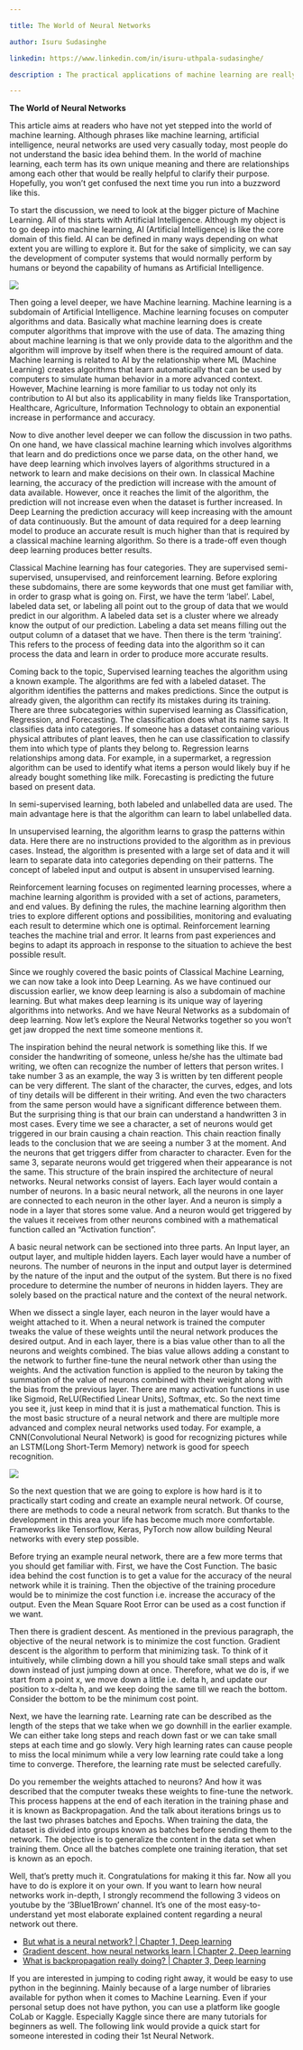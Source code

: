 ```yaml
---

title: The World of Neural Networks

author: Isuru Sudasinghe

linkedin: https://www.linkedin.com/in/isuru-uthpala-sudasinghe/

description : The practical applications of machine learning are really simpler than you think. They do sound very techy, however coding your first machine learning algorithm or the neural network only requires a few baby steps. This article would help those who like to explore the depths of machine learning, start doing it with more confidence than blindly start coding. And take those  baby steps faster than others. 

---
```


**The World of Neural Networks**

This article aims at readers who have not yet stepped into the world of machine learning. Although phrases like machine learning, artificial intelligence, neural networks are used very casually today, most people do not understand the basic idea behind them. In the world of machine learning, each term has its own unique meaning and there are relationships among each other that would be really helpful to clarify their purpose. Hopefully, you won’t get confused the next time you run into a buzzword like this.

To start the discussion, we need to look at the bigger picture of Machine Learning. All of this starts with Artificial Intelligence. Although my object is to go deep into machine learning, AI (Artificial Intelligence) is like the core domain of this field. AI can be defined in many ways depending on what extent you are willing to explore it. But for the sake of simplicity, we can say the development of computer systems that would normally perform by humans or beyond the capability of humans as Artificial Intelligence.

<img src="/img/is_1_2021_08_23.png"/>

Then going a level deeper, we have Machine learning. Machine learning is a subdomain of Artificial Intelligence. Machine learning focuses on computer algorithms and data. Basically what machine learning does is create computer algorithms that improve with the use of data. The amazing thing about machine learning is that we only provide data to the algorithm and the algorithm will improve by itself when there is the required amount of data. Machine learning is related to AI by the relationship where ML (Machine Learning) creates algorithms that learn automatically that can be used by computers to simulate human behavior in a more advanced context. However, Machine learning is more familiar to us today not only its contribution to AI but also its applicability in many fields like Transportation, Healthcare, Agriculture, Information Technology to obtain an exponential increase in performance and accuracy. 

Now to dive another level deeper we can follow the discussion in two paths. On one hand, we have classical machine learning which involves algorithms that learn and do predictions once we parse data, on the other hand, we have deep learning which involves layers of algorithms structured in a network to learn and make decisions on their own. In classical Machine learning, the accuracy of the prediction will increase with the amount of data available. However, once it reaches the limit of the algorithm, the prediction will not increase even when the dataset is further increased. In Deep Learning the prediction accuracy will keep increasing with the amount of data continuously. But the amount of data required for a deep learning model to produce an accurate result is much higher than that is required by a classical machine learning algorithm. So there is a trade-off even though deep learning produces better results. 

Classical Machine learning has four categories. They are supervised semi-supervised, unsupervised, and reinforcement learning. Before exploring these subdomains, there are some keywords that one must get familiar with, in order to grasp what is going on. First, we have the term ‘label’. Label, labeled data set, or labeling all point out to the group of data that we would predict in our algorithm. A labeled data set is a cluster where we already know the output of our prediction. Labeling a data set means filling out the output column of a dataset that we have. Then there is the term ‘training’. This refers to the process of feeding data into the algorithm so it can process the data and learn in order to produce more accurate results.

Coming back to the topic, Supervised learning teaches the algorithm using a known example. The algorithms are fed with a labeled dataset. The algorithm identifies the patterns and makes predictions. Since the output is already given, the algorithm can rectify its mistakes during its training. There are three subcategories within supervised learning as Classification, Regression, and Forecasting. The classification does what its name says. It classifies data into categories. If someone has a dataset containing various physical attributes of plant leaves, then he can use classification to classify them into which type of plants they belong to. Regression learns relationships among data. For example, in a supermarket, a regression algorithm can be used to identify what items a person would likely buy if he already bought something like milk. Forecasting is predicting the future based on present data. 

In semi-supervised learning, both labeled and unlabelled data are used. The main advantage here is that the algorithm can learn to label unlabelled data. 

In unsupervised learning, the algorithm learns to grasp the patterns within data. Here there are no instructions provided to the algorithm as in previous cases. Instead, the algorithm is presented with a large set of data and it will learn to separate data into categories depending on their patterns. The concept of labeled input and output is absent in unsupervised learning. 

Reinforcement learning focuses on regimented learning processes, where a machine learning algorithm is provided with a set of actions, parameters, and end values. By defining the rules, the machine learning algorithm then tries to explore different options and possibilities, monitoring and evaluating each result to determine which one is optimal. Reinforcement learning teaches the machine trial and error. It learns from past experiences and begins to adapt its approach in response to the situation to achieve the best possible result.

Since we roughly covered the basic points of Classical Machine Learning, we can now take a look into Deep Learning. As we have continued our discussion earlier, we know deep learning is also a subdomain of machine learning. But what makes deep learning is its unique way of layering algorithms into networks. And we have Neural Networks as a subdomain of deep learning. Now let’s explore the Neural Networks together so you won’t get jaw dropped the next time someone mentions it. 

The inspiration behind the neural network is something like this. If we consider the handwriting of someone, unless he/she has the ultimate bad writing, we often can recognize the number of letters that person writes. I take number 3 as an example, the way 3  is written by ten different people can be very different. The slant of the character, the curves, edges, and lots of tiny details will be different in their writing. And even the two characters from the same person would have a significant difference between them. But the surprising thing is that our brain can understand a handwritten 3  in most cases. Every time we see a character, a set of neurons would get triggered in our brain causing a chain reaction. This chain reaction finally leads to the conclusion that we are seeing a number 3 at the moment. And the neurons that get triggers differ from character to character. Even for the same 3, separate neurons would get triggered when their appearance is not the same. This structure of the brain inspired the architecture of neural networks. Neural networks consist of layers. Each layer would contain a number of neurons.  In a basic neural network, all the neurons in one layer are connected to each neuron in the other layer. And a neuron is simply a node in a layer that stores some value. And a neuron would get triggered by the values it receives from other neurons combined with a mathematical function called an “Activation function”. 

A basic neural network can be sectioned into three parts. An Input layer, an output layer, and multiple hidden layers. Each layer would have a number of neurons. The number of neurons in the input and output layer is determined by the nature of the input and the output of the system. But there is no fixed procedure to determine the number of neurons in hidden layers. They are solely based on the practical nature and the context of the neural network. 

When we dissect a single layer, each neuron in the layer would have a weight attached to it.  When a neural network is trained the computer tweaks the value of these weights until the neural network produces the desired output. And in each layer, there is a bias value other than to all the neurons and weights combined.  The bias value allows adding a constant to the network to further fine-tune the neural network other than using the weights. And the activation function is applied to the neuron by taking the summation of the value of neurons combined with their weight along with the bias from the previous layer. There are many activation functions in use like Sigmoid, ReLU(Rectified Linear Units), Softmax, etc. So the next time you see it, just keep in mind that it is just a mathematical function.  This is the most basic structure of a neural network and there are multiple more advanced and complex neural networks used today. For example, a CNN(Convolutional Neural Network) is good for recognizing pictures while an LSTM(Long Short-Term Memory) network is good for speech recognition.

<img src="/img/is_2_2021_08_23.png"/>

So the next question that we are going to explore is how hard is it to practically start coding and create an example neural network. Of course, there are methods to code a neural network from scratch. But thanks to the development in this area your life has become much more comfortable. Frameworks like Tensorflow, Keras, PyTorch now allow building Neural networks with every step possible. 

Before trying an example neural network, there are a few more terms that you should get familiar with. First, we have the Cost Function.  The basic idea behind the cost function is to get a value for the accuracy of the neural network while it is training. Then the objective of the training procedure would be to minimize the cost function i.e. increase the accuracy of the output. Even the Mean Square Root Error can be used as a cost function if we want.

Then there is gradient descent. As mentioned in the previous paragraph, the objective of the neural network is to minimize the cost function. Gradient descent is the algorithm to perform that minimizing task. To think of it intuitively, while climbing down a hill you should take small steps and walk down instead of just jumping down at once. Therefore, what we do is, if we start from a point x, we move down a little i.e. delta h, and update our position to x-delta h, and we keep doing the same till we reach the bottom. Consider the bottom to be the minimum cost point.

Next, we have the learning rate. Learning rate can be described as the length of the steps that we take when we go downhill in the earlier example. We can either take long steps and reach down fast or we can take small steps at each time and go slowly. Very high learning rates can cause people to miss the local minimum while a very low learning rate could take a long time to converge. Therefore, the learning rate must be selected carefully. 

Do you remember the weights attached to neurons? And how it was described that the computer tweaks these weights to fine-tune the network. This process happens at the end of each iteration in the training phase and it is known as Backpropagation. And the talk about iterations brings us to the last two phrases batches and Epochs. When training the data, the dataset is divided into groups known as batches before sending them to the network. The objective is to generalize the content in the data set when training them. Once all the batches complete one training iteration, that set is known as an epoch. 

Well, that’s pretty much it. Congratulations for making it this far. Now all you have to do is explore it on your own. If you want to learn how neural networks work in-depth, I strongly recommend the following 3 videos on youtube by the ‘3Blue1Brown’ channel. It’s one of the most easy-to-understand yet most elaborate explained content regarding a neural network out there. 

- [But what is a neural network? | Chapter 1, Deep learning](https://www.youtube.com/watch?v=aircAruvnKk&t=467s)
- [Gradient descent, how neural networks learn | Chapter 2, Deep learning](https://www.youtube.com/watch?v=IHZwWFHWa-w)
- [What is backpropagation really doing? | Chapter 3, Deep learning](https://www.youtube.com/watch?v=Ilg3gGewQ5U&t=5s)

If you are interested in jumping to coding right away, it would be easy to use python in the beginning. Mainly because of a large number of libraries available for python when it comes to Machine Learning. Even if your personal setup does not have python, you can use a platform like google CoLab or Kaggle. Especially Kaggle since there are many tutorials for beginners as well. The following link would provide a quick start for someone interested in coding their 1st  Neural Network. 
